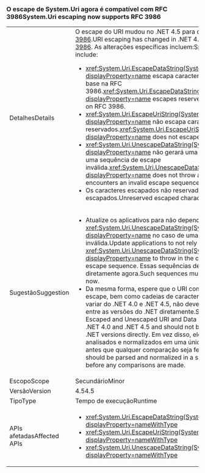 ### <a name="systemuri-escaping-now-supports-rfc-3986"></a><span data-ttu-id="25aa1-101">O escape de System.Uri agora é compatível com RFC 3986</span><span class="sxs-lookup"><span data-stu-id="25aa1-101">System.Uri escaping now supports RFC 3986</span></span>

|   |   |
|---|---|
|<span data-ttu-id="25aa1-102">Detalhes</span><span class="sxs-lookup"><span data-stu-id="25aa1-102">Details</span></span>|<span data-ttu-id="25aa1-103">O escape do URI mudou no .NET 4.5 para dar suporte à [RFC 3986](http://tools.ietf.org/html/rfc3986).</span><span class="sxs-lookup"><span data-stu-id="25aa1-103">URI escaping has changed in .NET 4.5 to support [RFC 3986](http://tools.ietf.org/html/rfc3986).</span></span> <span data-ttu-id="25aa1-104">As alterações específicas incluem:</span><span class="sxs-lookup"><span data-stu-id="25aa1-104">Specific changes include:</span></span><ul><li><span data-ttu-id="25aa1-105"><xref:System.Uri.EscapeDataString(System.String)?displayProperty=name> escapa caracteres reservados com base na RFC 3986.</span><span class="sxs-lookup"><span data-stu-id="25aa1-105"><xref:System.Uri.EscapeDataString(System.String)?displayProperty=name> escapes reserved characters based on RFC 3986.</span></span></li><li><span data-ttu-id="25aa1-106"><xref:System.Uri.EscapeUriString(System.String)?displayProperty=name> não escapa caracteres reservados.</span><span class="sxs-lookup"><span data-stu-id="25aa1-106"><xref:System.Uri.EscapeUriString(System.String)?displayProperty=name> does not escape reserved characters.</span></span></li><li><span data-ttu-id="25aa1-107"><xref:System.Uri.UnescapeDataString(System.String)?displayProperty=name> não gerará uma exceção se encontrar uma sequência de escape inválida.</span><span class="sxs-lookup"><span data-stu-id="25aa1-107"><xref:System.Uri.UnescapeDataString(System.String)?displayProperty=name> does not throw an exception if it encounters an invalid escape sequence.</span></span></li><li><span data-ttu-id="25aa1-108">Os caracteres escapados não reservados não são escapados.</span><span class="sxs-lookup"><span data-stu-id="25aa1-108">Unreserved escaped characters are un-escaped.</span></span></li></ul>|
|<span data-ttu-id="25aa1-109">Sugestão</span><span class="sxs-lookup"><span data-stu-id="25aa1-109">Suggestion</span></span>|<ul><li><span data-ttu-id="25aa1-110">Atualize os aplicativos para não dependerem da geração de <xref:System.Uri.UnescapeDataString(System.String)?displayProperty=name> no caso de uma sequência de escape inválida.</span><span class="sxs-lookup"><span data-stu-id="25aa1-110">Update applications to not rely on <xref:System.Uri.UnescapeDataString(System.String)?displayProperty=name> to throw in the case of an invalid escape sequence.</span></span> <span data-ttu-id="25aa1-111">Essas sequências devem ser detectadas diretamente agora.</span><span class="sxs-lookup"><span data-stu-id="25aa1-111">Such sequences must be detected directly now.</span></span></li><li><span data-ttu-id="25aa1-112">Da mesma forma, espere que o URI com escape e sem escape, bem como cadeias de caracteres de dados, possam variar do .NET 4.0 e .NET 4.5, não devendo ser comparados entre as versões do .NET diretamente.</span><span class="sxs-lookup"><span data-stu-id="25aa1-112">Similarly, expect that Escaped and Unescaped URI and Data strings may vary from .NET 4.0 and .NET 4.5 and should not be compared across .NET versions directly.</span></span> <span data-ttu-id="25aa1-113">Em vez disso, eles devem ser analisados e normalizados em uma única versão do .NET antes que qualquer comparação seja feita.</span><span class="sxs-lookup"><span data-stu-id="25aa1-113">Instead, they should be parsed and normalized in a single .NET version before any comparisons are made.</span></span></li></ul>|
|<span data-ttu-id="25aa1-114">Escopo</span><span class="sxs-lookup"><span data-stu-id="25aa1-114">Scope</span></span>|<span data-ttu-id="25aa1-115">Secundário</span><span class="sxs-lookup"><span data-stu-id="25aa1-115">Minor</span></span>|
|<span data-ttu-id="25aa1-116">Versão</span><span class="sxs-lookup"><span data-stu-id="25aa1-116">Version</span></span>|<span data-ttu-id="25aa1-117">4.5</span><span class="sxs-lookup"><span data-stu-id="25aa1-117">4.5</span></span>|
|<span data-ttu-id="25aa1-118">Tipo</span><span class="sxs-lookup"><span data-stu-id="25aa1-118">Type</span></span>|<span data-ttu-id="25aa1-119">Tempo de execução</span><span class="sxs-lookup"><span data-stu-id="25aa1-119">Runtime</span></span>|
|<span data-ttu-id="25aa1-120">APIs afetadas</span><span class="sxs-lookup"><span data-stu-id="25aa1-120">Affected APIs</span></span>|<ul><li><xref:System.Uri.EscapeDataString(System.String)?displayProperty=nameWithType></li><li><xref:System.Uri.EscapeUriString(System.String)?displayProperty=nameWithType></li><li><xref:System.Uri.UnescapeDataString(System.String)?displayProperty=nameWithType></li></ul>|

